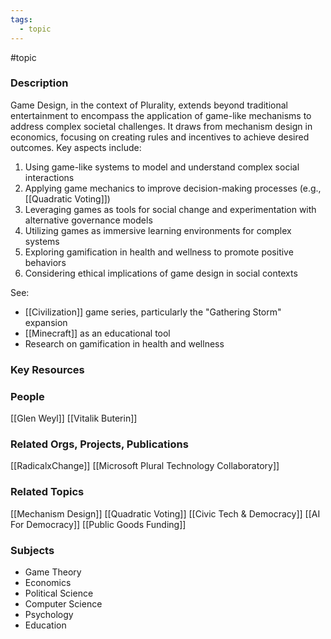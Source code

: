 ```yaml
---
tags:
  - topic
---
```

#topic

### Description
Game Design, in the context of Plurality, extends beyond traditional entertainment to encompass the application of game-like mechanisms to address complex societal challenges. It draws from mechanism design in economics, focusing on creating rules and incentives to achieve desired outcomes. Key aspects include:

1. Using game-like systems to model and understand complex social interactions
2. Applying game mechanics to improve decision-making processes (e.g., [[Quadratic Voting]])
3. Leveraging games as tools for social change and experimentation with alternative governance models
4. Utilizing games as immersive learning environments for complex systems
5. Exploring gamification in health and wellness to promote positive behaviors
6. Considering ethical implications of game design in social contexts

See:

- [[Civilization]] game series, particularly the "Gathering Storm" expansion
- [[Minecraft]] as an educational tool
- Research on gamification in health and wellness

### Key Resources

### People
[[Glen Weyl]]
[[Vitalik Buterin]]

### Related Orgs, Projects, Publications
[[RadicalxChange]]
[[Microsoft Plural Technology Collaboratory]]

### Related Topics
[[Mechanism Design]]
[[Quadratic Voting]]
[[Civic Tech & Democracy]]
[[AI For Democracy]]
[[Public Goods Funding]]

### Subjects
- Game Theory
- Economics
- Political Science
- Computer Science
- Psychology
- Education